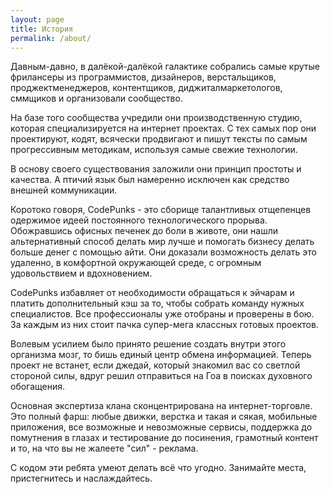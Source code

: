 ```yaml
---
layout: page
title: История
permalink: /about/
---
```


Давным-давно, в далёкой-далёкой галактике собрались самые крутые фрилансеры из программистов, дизайнеров, верстальщиков, проджектменеджеров, контентщиков, диджиталмаркетологов, сммщиков и организовали сообщество.

На базе того сообщества учредили они производственную студию, которая специализируется на интернет проектах. С тех самых пор они проектируют, кодят, всячески продвигают и пишут тексты по самым прогрессивным методикам, используя самые свежие технологии.

В основу своего существования заложили они принцип простоты и качества. А птичий язык был намеренно исключен как средство внешней коммуникации.

Коротоко говоря, CodePunks - это сборище талантливых отщепенцев одержимое идеей постоянного технологического прорыва. Обожравшись офисных печенек до боли в животе, они нашли альтернативный способ делать мир лучше и помогать бизнесу делать больше денег с помощью айти. Они доказали возможность делать это удаленно, в комфортной окружающей среде, с огромным удовольствием и вдохновением.

CodePunks избавляет от необходимости обращаться к эйчарам и платить дополнительный кэш за то, чтобы собрать команду нужных специалистов. Все профессионалы уже отобраны и проверены в бою. За каждым из них стоит пачка супер-мега классных готовых проектов.

Волевым усилием было принято решение создать внутри этого организма мозг, то бишь единый центр обмена информацией. Теперь проект не встанет, если джедай, который знакомил вас со светлой стороной силы, вдруг решил отправиться на Гоа в поисках духовного обогащения.

Основная экспертиза клана сконцентрирована на интернет-торговле. Это полный фарш: любые движки, верстка и такая и сякая, мобильные приложения, все возможные и невозможные сервисы, поддержка до помутнения в глазах и тестирование до посинения, грамотный контент и то, на что вы не жалеете "сил" - реклама.

С кодом эти ребята умеют делать всё что угодно. Занимайте места, пристегнитесь и наслаждайтесь.
